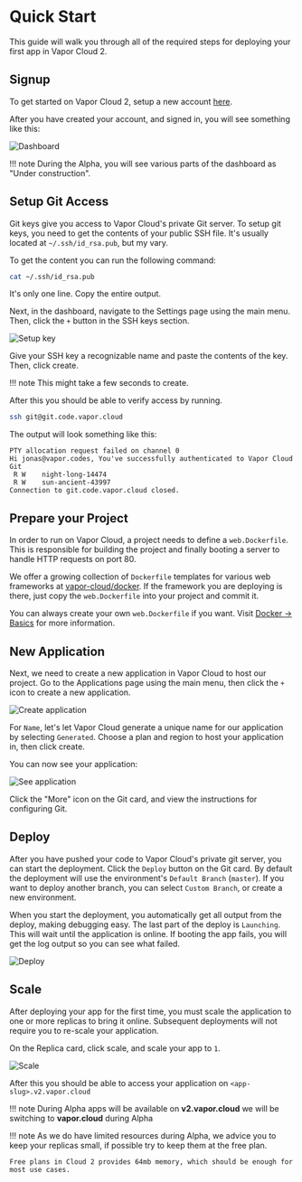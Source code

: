 # Quick Start

This guide will walk you through all of the required steps for deploying your first app in Vapor Cloud 2.

## Signup

To get started on Vapor Cloud 2, setup a new account [here](https://dashboard.v2.vapor.cloud/signup).

After you have created your account, and signed in, you will see something like this:

![Dashboard](https://user-images.githubusercontent.com/2535140/46662530-f97f6a00-cbbb-11e8-85cc-11fa5e53406b.png)

!!! note
    During the Alpha, you will see various parts of the dashboard as "Under construction".

## Setup Git Access

Git keys give you access to Vapor Cloud's private Git server. To setup git keys, you need to get the contents of your public SSH file. It's usually located at `~/.ssh/id_rsa.pub`, but my vary.

To get the content you can run the following command:

```bash
cat ~/.ssh/id_rsa.pub
```

It's only one line. Copy the entire output.

Next, in the dashboard, navigate to the Settings page using the main menu. Then, click the `+` button in the SSH keys section.

![Setup key](https://user-images.githubusercontent.com/2535140/46766331-fbdbe400-cce1-11e8-9bd9-8e1818005f68.png)

Give your SSH key a recognizable name and paste the contents of the key. Then, click create.

!!! note
    This might take a few seconds to create.

After this you should be able to verify access by running.

```bash
ssh git@git.code.vapor.cloud
```

The output will look something like this:

```
PTY allocation request failed on channel 0
Hi jonas@vapor.codes, You've successfully authenticated to Vapor Cloud Git
 R W    night-long-14474
 R W    sun-ancient-43997
Connection to git.code.vapor.cloud closed.
```

## Prepare your Project

In order to run on Vapor Cloud, a project needs to define a `web.Dockerfile`. This is responsible for building the project and finally booting a server to handle HTTP requests on port 80.

We offer a growing collection of `Dockerfile` templates for various web frameworks at [vapor-cloud/docker](https://github.com/vapor-cloud/docker). If the framework you are deploying is there, just copy the `web.Dockerfile` into your project and commit it.

You can always create your own `web.Dockerfile` if you want. Visit [Docker &rarr; Basics](/docker/basics.md) for more information.

## New Application

Next, we need to create a new application in Vapor Cloud to host our project. Go to the Applications page using the main menu, then click the `+` icon to create a new application.

![Create application](https://user-images.githubusercontent.com/2535140/46663583-c7bbd280-cbbe-11e8-805a-94aa03b940eb.png)

For `Name`, let's let Vapor Cloud generate a unique name for our application by selecting `Generated`. Choose a plan and region to host your application in, then click create.

You can now see your application:

![See application](https://user-images.githubusercontent.com/2535140/46664278-d30ffd80-cbc0-11e8-8b08-fb9ac80b3696.png)

Click the "More" icon on the Git card, and view the instructions for configuring Git.

## Deploy

After you have pushed your code to Vapor Cloud's private git server, you can start the deployment. Click the `Deploy` button on the Git card. By default the deployment will use the environment's `Default Branch` (`master`). If you want to deploy another branch, you can select `Custom Branch`, or create a new environment.

When you start the deployment, you automatically get all output from the deploy, making debugging easy. The last part of the deploy is `Launching`. This will wait until the application is online. If booting the app fails, you will get the log output so you can see what failed.

![Deploy](https://user-images.githubusercontent.com/2535140/46766802-65a8bd80-cce3-11e8-9b51-531e3fcea546.png)

## Scale

After deploying your app for the first time, you must scale the application to one or more replicas to bring it online. Subsequent deployments will not require you to re-scale your application.

On the Replica card, click scale, and scale your app to `1`.

![Scale](https://user-images.githubusercontent.com/2535140/46766899-a7396880-cce3-11e8-8a6d-4f9231c5fb00.png)

After this you should be able to access your application on `<app-slug>.v2.vapor.cloud`

!!! note
    During Alpha apps will be available on **v2.vapor.cloud** we will be switching to **vapor.cloud** during Alpha

!!! note
    As we do have limited resources during Alpha, we advice you to keep your replicas small, if possible try to keep them at the free plan.

    Free plans in Cloud 2 provides 64mb memory, which should be enough for most use cases.
